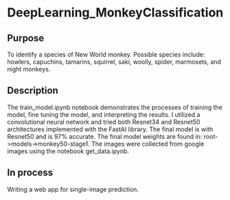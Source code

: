 # DeepLearning_MonkeyClassification

## Purpose
To identify a species of New World monkey. Possible species include: howlers, capuchins, tamarins, squirrel, saki, woolly, spider, marmosets, and night monkeys.

## Description
The train_model.ipynb notebook demonstrates the processes of training the model, fine tuning the model, and interpreting the results. I utilized a convolutional neural network and tried both Resnet34 and Resnet50 architectures implemented with the FastAI library. The final model is with Resnet50 and is 97% accurate. The final model weights are found in: root->models->monkey50-stage1. The images were collected from google images using the notebook get_data.ipynb.

## In process
Writing a web app for single-image prediction.

